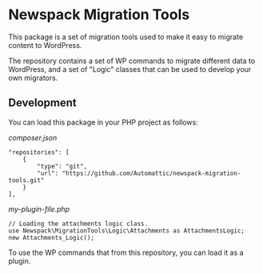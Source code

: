 # Newspack Migration Tools

This package is a set of migration tools used to make it easy to migrate content to WordPress.

The repository contains a set of WP commands to migrate different data to WordPress, and a set of "Logic" classes that can be used to develop your own migrators.

## Development

You can load this package in your PHP project as follows:

_composer.json_

```
"repositories": [
    {
        "type": "git",
        "url": "https://github.com/Automattic/newspack-migration-tools.git"
    }
],
```

_my-plugin-file.php_

```
// Loading the attachments logic class.
use Newspack\MigrationTools\Logic\Attachments as AttachmentsLogic;
new Attachments_Logic();
```

To use the WP commands that from this repository, you can load it as a plugin.
